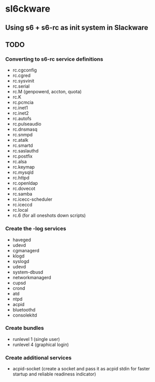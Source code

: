 # sl6ckware
## Using s6 + s6-rc as init system in Slackware

## TODO
### Converting to s6-rc service definitions
- rc.cgconfig
- rc.cgred
- rc.sysvinit
- rc.serial
- rc.M (genpowerd, accton, quota)
- rc.K
- rc.pcmcia
- rc.inet1
- rc.inet2
- rc.autofs
- rc.pulseaudio
- rc.dnsmasq
- rc.snmpd
- rc.atalk
- rc.smartd
- rc.saslauthd
- rc.postfix
- rc.alsa
- rc.keymap
- rc.mysqld
- rc.httpd
- rc.openldap
- rc.dovecot
- rc.samba
- rc.icecc-scheduler
- rc.iceccd
- rc.local
- rc.6 (for all oneshots down scripts)

### Create the -log services
- haveged
- udevd
- cgmanagerd
- klogd
- syslogd
- udevd
- system-dbusd
- networkmanagerd
- cupsd
- crond
- atd
- ntpd
- acpid
- bluetoothd
- consolekitd

### Create bundles
- runlevel 1 (single user)
- runlevel 4 (graphical login)

### Create additional services
- acpid-socket (create a socket and pass it as acpid stdin for faster startup and reliable readiness indicator)
